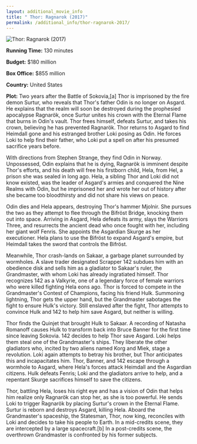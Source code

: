 ```yaml
---
layout: additional_movie_info
title: " Thor: Ragnarok (2017)"
permalink: /additional_info/thor-ragnarok-2017/
---
```


![ Thor: Ragnarok (2017)](https://upload.wikimedia.org/wikipedia/en/7/7d/Thor_Ragnarok_poster.jpg)

**Running Time:** 130 minutes

**Budget:** $180 million

**Box Office:** $855 million

**Country:** United States

**Plot:** Two years after the Battle of Sokovia,[a] Thor is imprisoned by the fire demon Surtur, who reveals that Thor's father Odin is no longer on Asgard. He explains that the realm will soon be destroyed during the prophesied apocalypse Ragnarök, once Surtur unites his crown with the Eternal Flame that burns in Odin's vault. Thor frees himself, defeats Surtur, and takes his crown, believing he has prevented Ragnarök. Thor returns to Asgard to find Heimdall gone and his estranged brother Loki posing as Odin. He forces Loki to help find their father, who Loki put a spell on after his presumed sacrifice years before.

With directions from Stephen Strange, they find Odin in Norway. Unpossessed, Odin explains that he is dying, Ragnarök is imminent despite Thor's efforts, and his death will free his firstborn child, Hela, from Hel, a prison she was sealed in long ago. Hela, a sibling Thor and Loki did not know existed, was the leader of Asgard's armies and conquered the Nine Realms with Odin, but he imprisoned her and wrote her out of history after she became too bloodthirsty and did not share his views on peace.

Odin dies and Hela appears, destroying Thor's hammer Mjolnir. She pursues the two as they attempt to flee through the Bifröst Bridge, knocking them out into space. Arriving in Asgard, Hela defeats its army, slays the Warriors Three, and resurrects the ancient dead who once fought with her, including her giant wolf Fenris. She appoints the Asgardian Skurge as her executioner. Hela plans to use the Bifröst to expand Asgard's empire, but Heimdall takes the sword that controls the Bifröst.

Meanwhile, Thor crash-lands on Sakaar, a garbage planet surrounded by wormholes. A slave trader designated Scrapper 142 subdues him with an obedience disk and sells him as a gladiator to Sakaar's ruler, the Grandmaster, with whom Loki has already ingratiated himself. Thor recognizes 142 as a Valkyrie, one of a legendary force of female warriors who were killed fighting Hela eons ago. Thor is forced to compete in the Grandmaster's Contest of Champions, facing his friend Hulk. Summoning lightning, Thor gets the upper hand, but the Grandmaster sabotages the fight to ensure Hulk's victory. Still enslaved after the fight, Thor attempts to convince Hulk and 142 to help him save Asgard, but neither is willing.

Thor finds the Quinjet that brought Hulk to Sakaar. A recording of Natasha Romanoff causes Hulk to transform back into Bruce Banner for the first time since leaving Sokovia. 142 decides to help Thor save Asgard. Loki helps them steal one of the Grandmaster's ships. They liberate the other gladiators who, incited by two aliens named Korg and Miek, stage a revolution. Loki again attempts to betray his brother, but Thor anticipates this and incapacitates him. Thor, Banner, and 142 escape through a wormhole to Asgard, where Hela's forces attack Heimdall and the Asgardian citizens. Hulk defeats Fenris; Loki and the gladiators arrive to help, and a repentant Skurge sacrifices himself to save the citizens.

Thor, battling Hela, loses his right eye and has a vision of Odin that helps him realize only Ragnarök can stop her, as she is too powerful. He sends Loki to trigger Ragnarök by placing Surtur's crown in the Eternal Flame. Surtur is reborn and destroys Asgard, killing Hela. Aboard the Grandmaster's spaceship, the Statesman, Thor, now king, reconciles with Loki and decides to take his people to Earth. In a mid-credits scene, they are intercepted by a large spacecraft.[b] In a post-credits scene, the overthrown Grandmaster is confronted by his former subjects.
